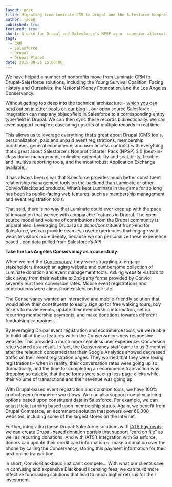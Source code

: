 ```yaml
---
layout: post
title: Migrating from Luminate CRM to Drupal and the Salesforce Nonprofit Starter Pack
author: jaden
published: true
featured: true
short: A case for Drupal and Salesforce's NPSP as a  superior alternative to Blackbaud's Luminate CRM.
tags: 
  - CRM
  - Salesforce
  - Drupal
  - Drupal Planet
date: 2015-08-26 15:00:00
---
```

We have helped a number of nonprofits move from Luminate CRM to Drupal-Salesforce solutions, including the Young Survival Coalition, Facing History and Ourselves, the National Kidney Foundation, and the Los Angeles Conservancy.

Without getting too deep into the technical architecture - [which you can nerd out on in other posts on our blog]([http://thinkshout.com/blog/2015/04/salesforce-new-features/) -, our open source Salesforce integration can map any object/field in Salesforce to a corresponding entity type/field in Drupal. We can then sync these records bidirectionally. We can even support complex, cascading upserts of multiple records in real time.

This allows us to leverage everything that’s great about Drupal (CMS tools, personalization, paid and unpaid event registrations, membership purchases, general ecommerce, and user access controls) with everything that’s great about Salesforce's Nonprofit Starter Pack (NPSP) 3.0 (best-in-class donor management, unlimited extendability and scalability, flexible and intuitive reporting tools, and the most robust Application Exchange available).

It has always been clear that Salesforce provides much better constituent relationship management tools on the backend than Luminate or other Convio/Blackbaud products. What’s kept Luminate in the game for so long has been its public-facing web features, such as membership management and event registration tools.

That said, there is no way that Luminate could ever keep up with the pace of innovation that we see with comparable features in Drupal. The open source model and volume of contributions from the Drupal community is unparalleled. Leveraging Drupal as a donor/constituent front-end for Salesforce, we can provide seamless user experiences that engage with website visitors more deeply, because we can personalize these experience based upon data pulled from Salesforce’s API.

**Take the Los Angeles Conservancy as a case study:**

When we met the [Conservancy](https://www.laconservancy.org/), they were struggling to engage stakeholders through an aging website and cumbersome collection of Luminate donation and event management tools. Asking website visitors to click away from their website to 3rd-party forms provided by Convio severely hurt their conversion rates. Mobile event registrations and contributions were almost nonexistent on their site.

The Conservancy wanted an interactive and mobile-friendly solution that would allow their constituents to easily sign up for free walking tours, buy tickets to movie events, update their membership information, set up recurring membership payments, and make donations towards different fundraising campaigns.

By leveraging Drupal event registration and ecommerce tools, we were able to build all of these features within the Conservancy’s new responsive website. This provided a much more seamless user experience. Conversion rates soared as a result. In fact, the Conservancy staff came to us 3 months after the relaunch concerned that their Google Analytics showed decreased traffic on their event registration pages. They worried that they were losing registrations - when in reality, their conversation rates were going up so dramatically, and the time for completing an ecommerce transaction was dropping so quickly, that these forms were seeing less page clicks while their volume of transactions and their revenue was going up.

With Drupal-based event registration and donation tools, we have 100% control over ecommerce workflows. We can also support complex pricing options based upon constituent data in Salesforce. For example, we can adjust ticket pricing based upon membership status. Again, we benefit from Drupal Commerce, an ecommerce solution that powers over 60,000 websites, including some of the largest stores on the Internet.

Further, integrating these Drupal-Salesforce solutions with [iATS Payments](http://home.iatspayments.com/), we can create Drupal-based donation portals that support “card on file” as well as recurring donations. And with iATS’s integration with Salesforce, donors can update their credit card information or make a donation over the phone by calling the Conservancy, storing this payment information for their next online transaction.

In short, Convio/Blackbaud just can’t compete… With what our clients save in confusing and expensive Blackbaud licensing fees, we can build more effective fundraising solutions that lead to much higher returns for their investment.
